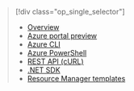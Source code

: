 > [!div class="op_single_selector"]
> * [Overview](../articles/hdinsight/hdinsight-hadoop-provision-linux-clusters.md)
> * [Azure portal preview](../articles/hdinsight/hdinsight-hadoop-create-linux-clusters-portal.md)
> * [Azure CLI](../articles/hdinsight/hdinsight-hadoop-create-linux-clusters-azure-cli.md)
> * [Azure PowerShell](../articles/hdinsight/hdinsight-hadoop-create-linux-clusters-azure-powershell.md)
> * [REST API (cURL)](../articles/hdinsight/hdinsight-hadoop-create-linux-clusters-curl-rest.md)
> * [.NET SDK](../articles/hdinsight/hdinsight-hadoop-create-linux-clusters-dotnet-sdk.md)
> * [Resource Manager templates](../articles/hdinsight/hdinsight-hadoop-create-linux-clusters-arm-templates.md)
> 
>